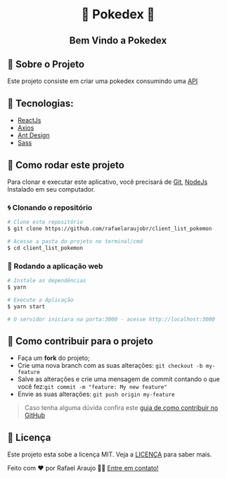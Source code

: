 <h1 align="center">
🚧 Pokedex 🚧
</h1>
<h2 align="center">
  Bem Vindo a Pokedex
</h2>

## 🚀 Sobre o Projeto

Este projeto consiste em criar uma pokedex consumindo uma [API](pokeapi.co)

## 🔨 Tecnologias:

-   [ReactJs][reactjs]
-   [Axios][axios]
-   [Ant Design][ant design]
-   [Sass][sass]

## 🚀 Como rodar este projeto

Para clonar e executar este aplicativo, você precisará de [Git](https://git-scm.com), [NodeJs][nodejs] Instalado em seu computador.

### 🌀 Clonando o repositório

```bash
# Clone este repositório
$ git clone https://github.com/rafaelaraujobr/client_list_pokemon

# Acesse a pasta do projeto no terminal/cmd
$ cd client_list_pokemon
```

### 🧭 Rodando a aplicação web

```bash
# Instale as dependências
$ yarn

# Execute a Aplicação
$ yarn start

# O servidor iniciara na porta:3000 - acesse http://localhost:3000
```

## 🤔 Como contribuir para o projeto

-   Faça um **fork** do projeto;
-   Crie uma nova branch com as suas alterações: `git checkout -b my-feature`
-   Salve as alterações e crie uma mensagem de commit contando o que você fez:`git commit -m "feature: My new feature"`
-   Envie as suas alterações: `git push origin my-feature`

> Caso tenha alguma dúvida confira este [guia de como contribuir no GitHub](https://github.com/firstcontributions/first-contributions)

## 📝 Licença

Este projeto esta sobe a licença MIT. Veja a [LICENÇA][license] para saber mais.

Feito com ❤️ por Rafael Araujo 👋🏽 [Entre em contato!](https://www.linkedin.com/in/rafaelaraujoweb/)

[nodejs]: https://nodejs.org/
[reactjs]: https://reactjs.org/
[axios]: https://www.npmjs.com/package/axios
[license]: https://opensource.org/licenses/MIT
[typescript]: https://www.typescriptlang.org/
[ant design]: https://ant.design/
[sass]: https://sass-lang.com/
